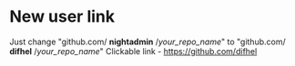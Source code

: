 # New user link
Just change "github.com/ **nightadmin** /*your_repo_name*" to "github.com/ **difhel** /*your_repo_name*"
Clickable link - https://github.com/difhel
